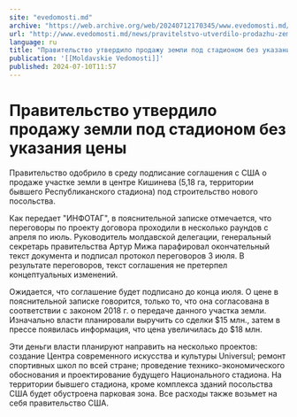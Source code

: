 ```yaml
---
site: "evedomosti.md"
archive: "https://web.archive.org/web/20240712170345/www.evedomosti.md/news/pravitelstvo-utverdilo-prodazhu-zemli-pod-stadionom-bez-ukaz"
url: "http://www.evedomosti.md/news/pravitelstvo-utverdilo-prodazhu-zemli-pod-stadionom-bez-ukaz"
language: ru
title: "Правительство утвердило продажу земли под стадионом без указания цены"
publication: '[[Moldavskie Vedomosti]]'
published: 2024-07-10T11:57
---
```


# Правительство утвердило продажу земли под стадионом без указания цены

Правительство одобрило в среду подписание соглашения с США о продаже участке земли в центре Кишинева (5,18 га, территории бывшего Республиканского стадиона) под строительство нового посольства.

Как передает "ИНФОТАГ", в пояснительной записке отмечается, что переговоры по проекту договора проходили в несколько раундов с апреля по июль. Руководитель молдавской делегации, генеральный секретарь правительства Артур Мижа парафировал окончательный текст документа и подписал протокол переговоров 3 июля. В результате переговоров, текст соглашения не претерпел концептуальных изменений.

Ожидается, что соглашение будет подписано до конца июля. О цене в пояснительной записке говорится, только то, что она согласована в соответствии с законом 2018 г. о передаче данного участка земли. Изначально власти планировали выручить со сделки $15 млн., затем в прессе появилась информация, что цена увеличилась до $18 млн.

Эти деньги власти планируют направить на несколько проектов: создание Центра современного искусства и культуры Universul; ремонт спортивных школ по всей стране; проведение технико-экономического обоснования и проектирование будущего Национального стадиона. На территории бывшего стадиона, кроме комплекса зданий посольства США будет обустроена парковая зона. Все расходы также возьмет на себя правительство США.